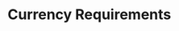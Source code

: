 # Currency Requirements

<!--@include: ./docs/src/includes/currency/basic-currency.md | shift:1-->
<!--@include: ./docs/src/includes/currency/instrument-currency.md | shift:1-->
